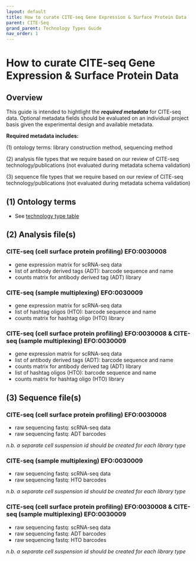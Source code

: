 ```yaml
---
layout: default
title: How to curate CITE-seq Gene Expression & Surface Protein Data
parent: CITE-Seq
grand_parent: Technology Types Guide
nav_order: 1
---
```


# How to curate CITE-seq Gene Expression & Surface Protein Data

## Overview

This guide is intended to hightlight the ***required metadata*** for CITE-seq data. Optional metadata fields should be evaluated on an individual
project basis given the experimental design and available metadata.

**Required metadata includes:**

(1) ontology terms: library construction method, sequencing method

(2) analysis file types that we require based on our review of CITE-seq technology/publications (not evaluated during metadata schema validation)

(3) sequence file types that we require based on our review of CITE-seq technology/publications (not evaluated during metadata schema validation)

## (1) Ontology terms

- See [technology type table](https://github.com/ebi-ait/hca-ebi-wrangler-central/blob/master/docs/technology_types_guide/technology_types_table.md)

## (2) Analysis file(s)

### CITE-seq (cell surface protein profiling) EFO:0030008 ###

- gene expression matrix for scRNA-seq data
- list of antibody derived tags (ADT): barcode sequence and name
- counts matrix for antibody derived tag (ADT) library

### CITE-seq (sample multiplexing) EFO:0030009 ###

- gene expression matrix for scRNA-seq data
- list of hashtag oligos (HTO): barcode sequence and name
- counts matrix for hashtag oligo (HTO) library

### CITE-seq (cell surface protein profiling) EFO:0030008 & CITE-seq (sample multiplexing) EFO:0030009 ###

- gene expression matrix for scRNA-seq data
- list of antibody derived tags (ADT): barcode sequence and name
- counts matrix for antibody derived tag (ADT) library
- list of hashtag oligos (HTO): barcode sequence and name
- counts matrix for hashtag oligo (HTO) library

## (3) Sequence file(s)

### CITE-seq (cell surface protein profiling) EFO:0030008 ###

- raw sequencing fastq: scRNA-seq data
- raw sequencing fastq: ADT barcodes

*n.b. a separate cell suspension id should be created for each library type*

### CITE-seq (sample multiplexing) EFO:0030009 ###

- raw sequencing fastq: scRNA-seq data
- raw sequencing fastq: HTO barcodes

*n.b. a separate cell suspension id should be created for each library type*

### CITE-seq (cell surface protein profiling) EFO:0030008 & CITE-seq (sample multiplexing) EFO:0030009 ###

- raw sequencing fastq: scRNA-seq data
- raw sequencing fastq: ADT barcodes
- raw sequencing fastq: HTO barcodes

*n.b. a separate cell suspension id should be created for each library type*
